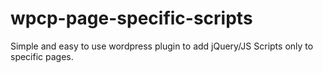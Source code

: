 # wpcp-page-specific-scripts
Simple and easy to use wordpress plugin to add jQuery/JS Scripts only to specific pages.
